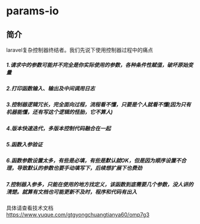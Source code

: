 # params-io

## 简介

laravel复杂控制器终结者。我们先说下使用控制器过程中的痛点

##### 1.请求中的参数可能并不完全是你实际使用的参数，各种条件性赋值，破坏原始变量
##### 2.打印函数输入、输出及中间调用日志
##### 3.控制器逻辑冗长，完全面向过程，流程看不懂，只要是个人就看不懂(因为只有机器能懂，还有写这个逻辑的怪胎，它不算人)
##### 4.版本快速迭代，多版本控制代码融合在一起
##### 5.函数入参验证
##### 6.函数参数设置太多，有些是必填，有些是默认就OK，但是因为顺序设置不合理，导致默认的参数也要手动填写下，后续想扩展下也费劲
##### 7.控制器入参多，只能在使用的地方找定义，该函数到底需要几个参数，没人讲的清楚。就算有文档也可能更新不及时，程序和代码有出入



具体请查看技术文档 https://www.yuque.com/gtgyongchuangtianya60/omp7g3
